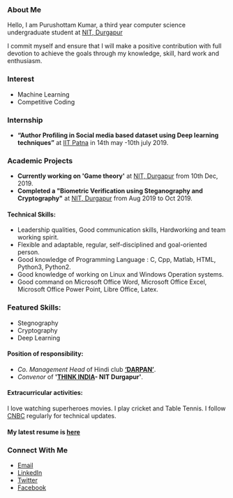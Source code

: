 ### About Me


Hello, I am Purushottam Kumar, a third year computer science undergraduate student at [NIT, Durgapur](https://nitdgp.ac.in/) 

I commit myself and ensure that I will make a positive contribution with full devotion to achieve the goals through my knowledge, skill, hard work and enthusiasm.  

###  Interest
- Machine Learning
- Competitive Coding


### Internship
- **“Author Profiling in Social media based dataset using Deep learning techniques”** at [IIT Patna](https://www.iitp.ac.in/) in 14th may -10th july 2019.

### Academic Projects
- **Currently working on 'Game theory'** at [NIT, Durgapur](https://nitdgp.ac.in/) from 10th Dec, 2019.
- **Completed a "Biometric Verification using Steganography and Cryptography"** at [NIT, Durgapur](https://nitdgp.ac.in/) from Aug 2019 to Oct 2019.

#### Technical Skills:
- Leadership qualities, Good communication skills, Hardworking and team working spirit.
- Flexible and adaptable, regular, self-disciplined and goal-oriented person.
- Good knowledge of Programming Language : C, Cpp, Matlab, HTML, Python3, Python2.
- Good knowledge of working on Linux and Windows Operation systems.
- Good command on Microsoft Office Word, Microsoft Office Excel, Microsoft Office Power Point,
Libre Office, Latex.

### Featured Skills:
- Stegnography
- Cryptography
- Deep Learning

#### Position of responsibility:
- _Co. Management Head_ of Hindi club **[‘DARPAN’](https://www.facebook.com/darpan.nitdgp/)**.
- _Convenor_ of **'[THINK INDIA](https://www.facebook.com/thinkIndiaWB/)- NIT Durgapur'**.

#### Extracurricular activities:
I love watching superheroes movies. I play cricket and Table Tennis. I follow [CNBC](https://www.cnbc.com/technology/) regularly for technical updates.
#### My latest resume is [here](https://github.com/purushottam22/purushottam22.github.io/blob/master/CV_Purushottam.pdf)
### Connect With Me
- [Email](mailto:kumarpurushottam062@gmail.com/)
- [LinkedIn](https://www.linkedin.com/in/purushottam-kumar-29006017a)
- [Twitter](https://twitter.com/Purushottam_nit)
- [Facebook](https://www.facebook.com/purushottam22111999?ref=bookmarks)
